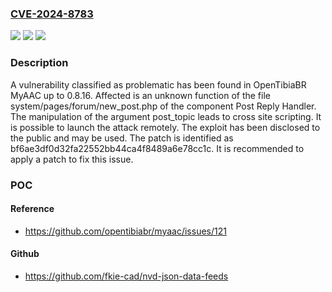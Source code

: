 ### [CVE-2024-8783](https://cve.mitre.org/cgi-bin/cvename.cgi?name=CVE-2024-8783)
![](https://img.shields.io/static/v1?label=Product&message=MyAAC&color=blue)
![](https://img.shields.io/static/v1?label=Version&message=%3D%200.8.0%20&color=brighgreen)
![](https://img.shields.io/static/v1?label=Vulnerability&message=Cross%20Site%20Scripting&color=brighgreen)

### Description

A vulnerability classified as problematic has been found in OpenTibiaBR MyAAC up to 0.8.16. Affected is an unknown function of the file system/pages/forum/new_post.php of the component Post Reply Handler. The manipulation of the argument post_topic leads to cross site scripting. It is possible to launch the attack remotely. The exploit has been disclosed to the public and may be used. The patch is identified as bf6ae3df0d32fa22552bb44ca4f8489a6e78cc1c. It is recommended to apply a patch to fix this issue.

### POC

#### Reference
- https://github.com/opentibiabr/myaac/issues/121

#### Github
- https://github.com/fkie-cad/nvd-json-data-feeds


